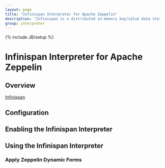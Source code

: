 ```yaml
---
layout: page
title: "Infinispan Interpreter for Apache Zeppelin"
description: "Infinispan is a distributed in-memory key/value data store with that offers advanced functionality such as transactions, events, querying and distributed processing."
group: interpreter
---
```

<!--
Licensed under the Apache License, Version 2.0 (the "License");
you may not use this file except in compliance with the License.
You may obtain a copy of the License at

http://www.apache.org/licenses/LICENSE-2.0

Unless required by applicable law or agreed to in writing, software
distributed under the License is distributed on an "AS IS" BASIS,
WITHOUT WARRANTIES OR CONDITIONS OF ANY KIND, either express or implied.
See the License for the specific language governing permissions and
limitations under the License.
-->
{% include JB/setup %}

# Infinispan Interpreter for Apache Zeppelin

<div id="toc"></div>

## Overview
[Infinispan](http://infinispan.org)

## Configuration

## Enabling the Infinispan Interpreter

## Using the Infinispan Interpreter

### Apply Zeppelin Dynamic Forms
